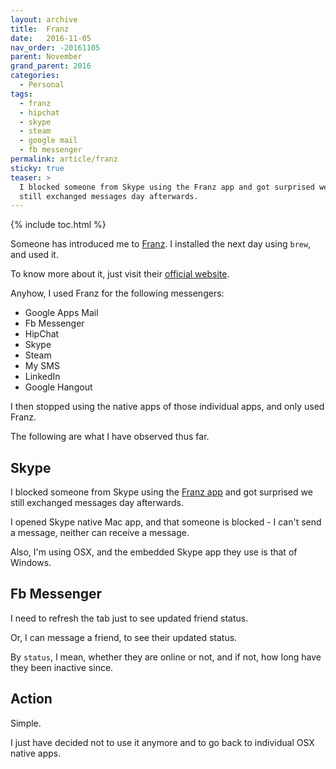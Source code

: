 ```yaml
---
layout: archive
title:  Franz
date:   2016-11-05
nav_order: -20161105
parent: November
grand_parent: 2016
categories:
  - Personal
tags:
  - franz
  - hipchat
  - skype
  - steam
  - google mail
  - fb messenger
permalink: article/franz
sticky: true
teaser: >
  I blocked someone from Skype using the Franz app and got surprised we
  still exchanged messages day afterwards.
---
```


{% include toc.html %}

Someone has introduced me to [Franz](http://meetfranz.com/). I installed the next
day using `brew`, and used it.

To know more about it, just visit their [official website](http://meetfranz.com/).

Anyhow, I used Franz for the following messengers:
- Google Apps Mail
- Fb Messenger
- HipChat
- Skype
- Steam
- My SMS
- LinkedIn
- Google Hangout

I then stopped using the native apps of those individual apps, and only used
Franz.

The following are what I have observed thus far.

## Skype

I blocked someone from Skype using the [Franz app](http://meetfranz.com/) and got
surprised we still exchanged messages day afterwards.

I opened Skype native Mac app, and that someone is blocked - I can't send a
message, neither can receive a message.

Also, I'm using OSX, and the embedded Skype app they use is that of Windows.

## Fb Messenger

I need to refresh the tab just to see updated friend status.

Or, I can message a friend, to see their updated status.

By `status`, I mean, whether they are online or not, and if not, how long have
they been inactive since.

## Action

Simple.

I just have decided not to use it anymore and to go back to individual OSX native
apps.
